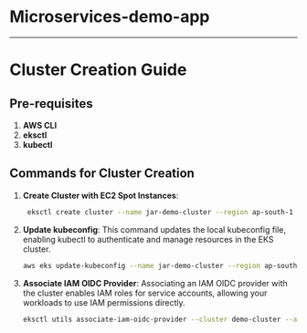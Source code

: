 # Microservices-demo-app

---

# Cluster Creation Guide

## Pre-requisites
1. **AWS CLI**
2. **eksctl**
3. **kubectl**

## Commands for Cluster Creation
1. **Create Cluster with EC2 Spot Instances**:
   ```bash
    eksctl create cluster --name jar-demo-cluster --region ap-south-1 --nodes 2 --nodes-min 2 --nodes-max 3 --node-type t3.medium --managed --spot

2. **Update kubeconfig**: This command updates the local kubeconfig file, enabling kubectl to authenticate and manage resources in the EKS cluster.
   ```bash
   aws eks update-kubeconfig --name jar-demo-cluster --region ap-south-1

3. **Associate IAM OIDC Provider**: Associating an IAM OIDC provider with the cluster enables IAM roles for service accounts, allowing your workloads to use IAM permissions directly.
   ```bash
   eksctl utils associate-iam-oidc-provider --cluster demo-cluster --approve

